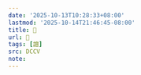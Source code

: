 ```yaml
---
date: '2025-10-13T10:28:33+08:00'
lastmod: '2025-10-14T21:46:45-08:00'
title: 􃗼
url: 􃗼
tags: [譠]
src: DCCV
note:
---
```

